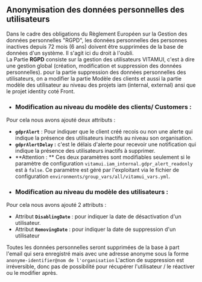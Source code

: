 ## Anonymisation des données personnelles des utilisateurs ##

Dans le cadre des obligations du Règlement Européen sur la Gestion des données personnelles "RGPD", les données personnelles des personnes inactives depuis 72 mois (6 ans) doivent être supprimées de la base de données d'un système. Il s'agit ici du droit à l'oubli. <br/>
La Partie **RGPD** consiste sur la gestion des utilisateurs VITAMUI, c'est à dire une gestion global (création, modification et suppression des données personnelles).
pour la partie suppression des données personnelles des utilisateurs, on a modifier la partie Modèle des clients et aussi la partie modèle des utilisateur au niveau des projets iam (internal, external) ansi que le projet identity coté Front.

* ### Modification au niveau du modèle  des clients/ Customers :
Pour cela nous avons ajouté deux attributs : 
   - **`gdprAlert`** :  Pour indiquer que le client créé recois ou non une alerte qui indique la présence des utilisateurs inactifs au niveau son organisation.
   - **`gdprAlertDelay` :**  c'est le délais d'alerte pour recevoir une notification qui indique la présence des utilisateurs inactifs à supprimer.
   -  **Attention : ** Ces deux paramètres sont modifiables seulement si le paramètre de configuration `vitamui.iam_internal.gdpr_alert_readonly` est à `false`. Ce paramètre est géré par l'exploitant via le fichier de configuration `environments/group_vars/all/vitamui_vars.yml`. 

* ### Modification au niveau du modèle des utilisateurs  :
Pour cela nous avons ajouté 2 attributs : 
   - Attribut **`DisablingDate`** : pour indiquer la date de désactivation d'un utilisateur.
   - Attribut **`RemovingDate`** : pour indiquer la date de suppression d'un utilisateur

Toutes les données personnelles seront supprimées de la base à part l'email qui sera enregistré mais avec une adresse anonyme sous la forme `anonyme-identifier@nom de l'organisation`
L'action de suppression est irréversible, donc pas de possibilité pour récupérer l'utilisateur / le réactiver ou le modifier après.
